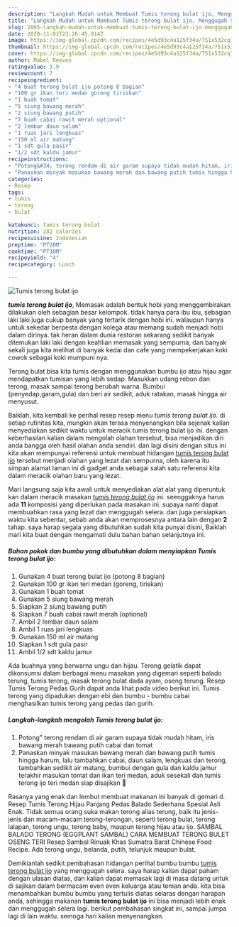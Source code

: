 ```yaml
---
description: "Langkah Mudah untuk Membuat Tumis terong bulat ijo, Menggugah Selera"
title: "Langkah Mudah untuk Membuat Tumis terong bulat ijo, Menggugah Selera"
slug: 2895-langkah-mudah-untuk-membuat-tumis-terong-bulat-ijo-menggugah-selera
date: 2020-11-01T23:26:45.914Z
image: https://img-global.cpcdn.com/recipes/4e5d93c4a125f34a/751x532cq70/tumis-terong-bulat-ijo-foto-resep-utama.jpg
thumbnail: https://img-global.cpcdn.com/recipes/4e5d93c4a125f34a/751x532cq70/tumis-terong-bulat-ijo-foto-resep-utama.jpg
cover: https://img-global.cpcdn.com/recipes/4e5d93c4a125f34a/751x532cq70/tumis-terong-bulat-ijo-foto-resep-utama.jpg
author: Mabel Reeves
ratingvalue: 3.9
reviewcount: 7
recipeingredient:
- "4 buat terong bulat ijo potong 8 bagian"
- "100 gr ikan teri medan goreng tiriskan"
- "1 buah tomat"
- "5 siung bawang merah"
- "2 siung bawang putih"
- "7 buah cabai rawit merah optional"
- "2 lembar daun salam"
- "1 ruas jari lengkuas"
- "150 ml air matang"
- "1 sdt gula pasir"
- "1/2 sdt kaldu jamur"
recipeinstructions:
- "Potong&#34; terong rendam di air garam supaya tidak mudah hitam, iris bawang merah bawang putih cabai dan tomat"
- "Panaskan minyak masukan bawang merah dan bawang putih tumis hingga harum, lalu tambahkan cabai, daun salam, lengkuas dan terong, tambahkan sedikit air matang, bumbui dengan gula dan kaldu jamur terakhir masukan tomat dan ikan teri medan, aduk sesekali dan tumis terong ijo teri medan siap disajikan 🤗"
categories:
- Resep
tags:
- tumis
- terong
- bulat

katakunci: tumis terong bulat 
nutrition: 282 calories
recipecuisine: Indonesian
preptime: "PT20M"
cooktime: "PT30M"
recipeyield: "4"
recipecategory: Lunch

---
```



![Tumis terong bulat ijo](https://img-global.cpcdn.com/recipes/4e5d93c4a125f34a/751x532cq70/tumis-terong-bulat-ijo-foto-resep-utama.jpg)

<b><i>tumis terong bulat ijo</i></b>, Memasak adalah bentuk hobi yang menggembirakan dilakukan oleh sebagian besar kelompok. tidak hanya para ibu ibu, sebagian laki laki juga cukup banyak yang tertarik dengan hobi ini. walaupun hanya untuk sekedar berpesta dengan kolega atau memang sudah menjadi hobi dalam dirinya. tak heran dalam dunia restoran sekarang sedikit banyak ditemukan laki laki dengan keahlian memasak yang sempurna, dan banyak sekali juga kita melihat di banyak kedai dan cafe yang mempekerjakan koki cowok sebagai koki mumpuni nya.

Terong bulat bisa kita tumis dengan menggunakan bumbu ijo atau hijau agar mendapatkan tumisan yang lebih sedap. Masukkan udang rebon dan terong, masak sampai terong berubah warna. Bumbui (penyedap,garam,gula) dan beri air sedikit, aduk ratakan, masak hingga air menyusut.

Baiklah, kita kembali ke perihal resep resep menu <i>tumis terong bulat ijo</i>. di setiap rutinitas kita, mungkin akan terasa menyenangkan bila sejenak kalian menyediakan sedikit waktu untuk meracik tumis terong bulat ijo ini. dengan keberhasilan kalian dalam mengolah olahan tersebut, bisa menjadikan diri anda bangga oleh hasil olahan anda sendiri. dan lagi disini dengan situs ini kita akan mempunyai referensi untuk membuat hidangan <u>tumis terong bulat ijo</u> tersebut menjadi olahan yang lezat dan sempurna, oleh karena itu simpan alamat laman ini di gadget anda sebagai salah satu referensi kita dalam meracik olahan baru yang lezat.


Mari langsung saja kita awali untuk menyediakan alat alat yang diperuntuk kan dalam meracik masakan <u><i>tumis terong bulat ijo</i></u> ini. seenggaknya harus ada <b>11</b> komposisi yang diperlukan pada masakan ini. supaya nanti dapat membuahkan rasa yang lezat dan menggugah selera. dan juga persiapkan waktu kita sebentar, sebab anda akan memprosesnya antara lain dengan <b>2</b> tahap. saya harap segala yang dibutuhkan sudah kita punyai disini, Baiklah mari kita buat dengan mengamati dulu bahan bahan selanjutnya ini.

<!--inarticleads1-->

##### Bahan pokok dan bumbu yang dibutuhkan dalam menyiapkan Tumis terong bulat ijo:

1. Gunakan 4 buat terong bulat ijo (potong 8 bagian)
1. Gunakan 100 gr ikan teri medan (goreng, tiriskan)
1. Gunakan 1 buah tomat
1. Gunakan 5 siung bawang merah
1. Siapkan 2 siung bawang putih
1. Siapkan 7 buah cabai rawit merah (optional)
1. Ambil 2 lembar daun salam
1. Ambil 1 ruas jari lengkuas
1. Gunakan 150 ml air matang
1. Siapkan 1 sdt gula pasir
1. Ambil 1/2 sdt kaldu jamur


Ada buahnya yang berwarna ungu dan hijau. Terong gelatik dapat dikonsumsi dalam berbagai menu masakan yang digemari seperti balado terung, tumis terong, masak terong bulat dada ayam, oseng terung. Resep Tumis Terong Pedas Gurih dapat anda lihat pada video berikut ini. Tumis terong yang dipadukan dengan ebi dan bumbu - bumbu cabai menghasilkan tumis terong yang pedas dan gurih. 

<!--inarticleads2-->

##### Langkah-langkah mengolah Tumis terong bulat ijo:

1. Potong&#34; terong rendam di air garam supaya tidak mudah hitam, iris bawang merah bawang putih cabai dan tomat
1. Panaskan minyak masukan bawang merah dan bawang putih tumis hingga harum, lalu tambahkan cabai, daun salam, lengkuas dan terong, tambahkan sedikit air matang, bumbui dengan gula dan kaldu jamur terakhir masukan tomat dan ikan teri medan, aduk sesekali dan tumis terong ijo teri medan siap disajikan 🤗


Rasanya yang enak dan lembut membuat makanan ini banyak di gemari d. Resep Tumis Terong Hijau Panjang Pedas Balado Sederhana Spesial Asli Enak. Tidak semua orang suka makan terong alias terung, baik itu jenis-jenis dan macam-macam terong-terongan, seperti terong bulat, terong lalapan, terong ungu, terong baby, maupun terong hijau atau ijo. SAMBAL BALADO TERONG (EGGPLANT SAMBAL) CARA MEMBUAT TERONG BULET OSENG TERI Resep Sambal Rinuak Khas Sumatra Barat Chinese Food Recipe. Ada terong ungu, belanda, putih, telunjuk maupun bulat. 

Demikianlah sedikit pembahasan hidangan perihal bumbu bumbu <u>tumis terong bulat ijo</u> yang menggugah selera. saya harap kalian dapat paham dengan ulasan diatas, dan kalian dapat memasak lagi di masa datang untuk di sajikan dalam bermacam even even keluarga atau teman anda. kita bisa menambahkan bumbu bumbu yang tertulis diatas selaras dengan harapan anda, sehingga makanan <b>tumis terong bulat ijo</b> ini bisa menjadi lebih enak dan menggugah selera lagi. berikut pembahasan singkat ini, sampai jumpa lagi di lain waktu. semoga hari kalian menyenangkan.
